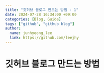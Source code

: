 ```yaml
---
title: "깃허브 블로그 만드는 방법 - 1"
date: 2024-07-28 16:34:00 +09:00
categories: [Blog, Guide]
tags: ["github", "github blog"]
author:
  name: junhyeong_lee
  link: https://github.com/leejhy
---
```


# 깃허브 블로그 만드는 방법